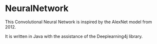 # NeuralNetwork

This Convolutional Neural Network is inspired by the AlexNet model from 2012. 

It is written in Java with the assistance of the Deeplearning4j library.
